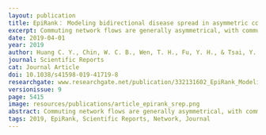 ```yaml
---
layout: publication
title: EpiRank： Modeling bidirectional disease spread in asymmetric commuting networks
excerpt: Commuting network flows are generally asymmetrical, with commuting behaviors bi-directionally balanced between home and work locations, and with weekday commutes providing many opportunities for the spread of infectious diseases via direct and indirect physical contact. The authors use a Markov chain model and PageRank-like algorithm to construct a novel algorithm called EpiRank to measure infection risk in a spatially confined commuting network on Taiwan island.
date: 2019-04-01
year: 2019
author: Huang C. Y., Chin, W. C. B., Wen, T. H., Fu, Y. H., & Tsai, Y. S.
journal: Scientific Reports
cat: Journal Article
doi: 10.1038/s41598-019-41719-8
researchgate: www.researchgate.net/publication/332131602_EpiRank_Modeling_Bidirectional_Disease_Spread_in_Asymmetric_Commuting_Networks
versionissue: 9
page: 5415
image: resources/publications/article_epirank_srep.png
abstract: Commuting network flows are generally asymmetrical, with commuting behaviors bi-directionally balanced between home and work locations, and with weekday commutes providing many opportunities for the spread of infectious diseases via direct and indirect physical contact. The authors use a Markov chain model and PageRank-like algorithm to construct a novel algorithm called EpiRank to measure infection risk in a spatially confined commuting network on Taiwan island. Data from the country’s 2000 census were used to map epidemic risk distribution as a commuting network function. A daytime parameter was used to integrate forward and backward movement in order to analyze daily commuting patterns. EpiRank algorithm results were tested by comparing calculations with actual disease distributions for the 2009 H1N1 influenza outbreak and enterovirus cases between 2000 and 2008. Results suggest that the bidirectional movement model outperformed models that considered forward or backward direction only in terms of capturing spatial epidemic risk distribution. EpiRank also outperformed models based on network indexes such as PageRank and HITS. According to a sensitivity analysis of the daytime parameter, the backward movement effect is more important than the forward movement effect for understanding a commuting network’s disease diffusion structure. Our evidence supports the use of EpiRank as an alternative network measure for analyzing disease diffusion in a commuting network.
tags: 2019, EpiRank, Scientific Reports, Network, Journal
---
```

